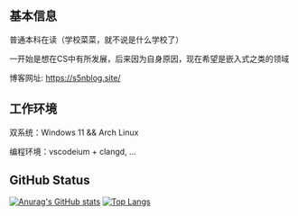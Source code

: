 ## 基本信息

普通本科在读（学校菜菜，就不说是什么学校了）

一开始是想在CS中有所发展，后来因为自身原因，现在希望是嵌入式之类的领域

博客网址: https://s5nblog.site/

## 工作环境

双系统：Windows 11 && Arch Linux

编程环境：vscodeium + clangd, ...

## GitHub Status

[![Anurag's GitHub stats](https://github-readme-stats.vercel.app/api?username=suoyuan666&show_icons=true)](https://github.com/anuraghazra/github-readme-stats)
[![Top Langs](https://github-readme-stats.vercel.app/api/top-langs/?username=suoyuan666&layout=compact)](https://github.com/anuraghazra/github-readme-stats)
